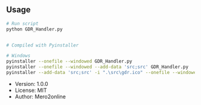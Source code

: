 ## Usage

```bash
# Run script
python GDR_Handler.py


# Compiled with Pyinstaller

# Windows
pyinstaller --onefile --windowed GDR_Handler.py
pyinstaller --onefile --windowed --add-data 'src;src' GDR_Handler.py
pyinstaller --add-data 'src;src' -i ".\src\gdr.ico" --onefile --windowed GDR_Handler.py
```

- Version: 1.0.0
- License: MIT
- Author: Mero2online
